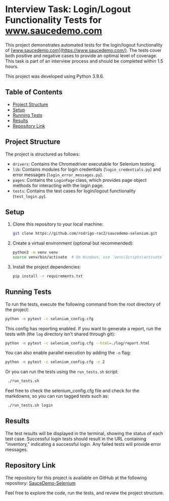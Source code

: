 # Interview Task: Login/Logout Functionality Tests for www.saucedemo.com

This project demonstrates automated tests for the login/logout functionality of [www.saucedemo.com](https://www.saucedemo.com/). The tests cover both positive and negative cases to provide an optimal level of coverage. This task is part of an interview process and should be completed within 1.5 hours.

This project was developed using Python 3.9.6.

## Table of Contents

- [Project Structure](#project-structure)
- [Setup](#setup)
- [Running Tests](#running-tests)
- [Results](#results)
- [Repository Link](#repository-link)

## Project Structure

The project is structured as follows:

- `drivers`: Contains the Chromedriver executable for Selenium testing.
- `lib`: Contains modules for login credentials (`login_credentials.py`) and error messages (`login_error_messages.py`).
- `pages`: Contains the `LoginPage` class, which provides page object methods for interacting with the login page.
- `tests`: Contains the test cases for login/logout functionality (`test_login.py`).

## Setup

1. Clone this repository to your local machine:

   ```bash
   git clone https://github.com/rodrigo-rac2/saucedemo-selenium.git
    ```
   
2. Create a virtual environment (optional but recommended):

   ```bash
   python3 -m venv venv
   source venv/bin/activate  # On Windows, use `venv\Scripts\activate`
   ```

3. Install the project dependencies:

   ```bash
   pip install -r requirements.txt
   ```

## Running Tests
To run the tests, execute the following command from the root directory of the project:
   
   ```bash
   python -m pytest -c selenium_config.cfg
   ```

This config has reporting enabled. If you want to generate a report, run the tests with (the `log` directory isn't shared through git):
    
   ```bash
   python -m pytest -c selenium_config.cfg --html=./log/report.html
   ```

You can also enable parallel execution by adding the `-n` flag:
   
   ```bash
   python -m pytest -c selenium_config.cfg -n 2
   ```

Or you can run the tests using the `run_tests.sh` script:
   ```bash
    ./run_tests.sh
   ```

Feel free to check the selenium_config.cfg file and check for the markdowns, so you can run tagged tests such as:
   ```bash
    ./run_tests.sh login
   ```

## Results
The test results will be displayed in the terminal, showing the status of each test case. Successful login tests should result in the URL containing "inventory," indicating a successful login. Any failed tests will provide error messages.

## Repository Link
The repository for this project is available on GitHub at the following repository:
[SauceDemo-Selenium](https://github.com/rodrigo-rac2/saucedemo-selenium/)

Feel free to explore the code, run the tests, and review the project structure.
